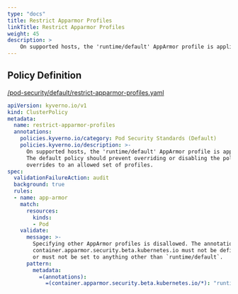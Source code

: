 ```yaml
---
type: "docs"
title: Restrict Apparmor Profiles
linkTitle: Restrict Apparmor Profiles
weight: 45
description: >
    On supported hosts, the 'runtime/default' AppArmor profile is applied by default.  The default policy should prevent overriding or disabling the policy, or restrict  overrides to an allowed set of profiles.
---
```


## Policy Definition
<a href="https://github.com/kyverno/policies/raw/main//pod-security/default/restrict-apparmor-profiles.yaml" target="-blank">/pod-security/default/restrict-apparmor-profiles.yaml</a>

```yaml
apiVersion: kyverno.io/v1
kind: ClusterPolicy
metadata:
  name: restrict-apparmor-profiles
  annotations:
    policies.kyverno.io/category: Pod Security Standards (Default)
    policies.kyverno.io/description: >-
      On supported hosts, the 'runtime/default' AppArmor profile is applied by default. 
      The default policy should prevent overriding or disabling the policy, or restrict 
      overrides to an allowed set of profiles.
spec:
  validationFailureAction: audit
  background: true
  rules:
  - name: app-armor
    match:
      resources:
        kinds:
        - Pod
    validate:
      message: >-
        Specifying other AppArmor profiles is disallowed. The annotation
        container.apparmor.security.beta.kubernetes.io must not be defined,
        or must not be set to anything other than `runtime/default`.
      pattern:
        metadata:
          =(annotations):
            =(container.apparmor.security.beta.kubernetes.io/*): "runtime/default"

```

